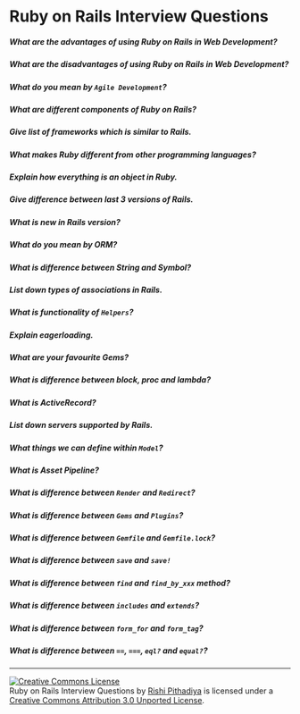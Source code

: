 # Ruby on Rails Interview Questions

##### What are the advantages of using Ruby on Rails in Web Development?
##### What are the disadvantages of using Ruby on Rails in Web Development?
##### What do you mean by `Agile Development`?
##### What are different components of Ruby on Rails?
##### Give list of frameworks which is similar to Rails.
##### What makes Ruby different from other programming languages?
##### Explain how everything is an object in Ruby.
##### Give difference between last 3 versions of Rails.
##### What is new in Rails <Number> version?
##### What do you mean by ORM?
##### What is difference between String and Symbol?
##### List down types of associations in Rails.
##### What is functionality of `Helpers`?
##### Explain eagerloading.
##### What are your favourite Gems?
##### What is difference between block, proc and lambda?
##### What is ActiveRecord?
##### List down servers supported by Rails.
##### What things we can define within `Model`?
##### What is Asset Pipeline?
##### What is difference between `Render` and `Redirect`?
##### What is difference between `Gems` and `Plugins`?
##### What is difference between `Gemfile` and `Gemfile.lock`?
##### What is difference between `save` and `save!`
##### What is difference between `find` and `find_by_xxx` method?
##### What is difference between `includes` and `extends`?
##### What is difference between `form_for` and `form_tag`?
##### What is difference between `==`, `===`, `eql?` and `equal?`?

------------

<a rel="license" href="http://creativecommons.org/licenses/by/3.0/deed.en_US"><img alt="Creative Commons License" style="border-width:0" src="http://i.creativecommons.org/l/by/3.0/88x31.png" /></a><br/><span xmlns:dct="http://purl.org/dc/terms/" href="http://purl.org/dc/dcmitype/Text" property="dct:title" rel="dct:type">Ruby on Rails Interview Questions</span> by <a xmlns:cc="http://creativecommons.org/ns#" href="https://github.com/rishiip/rails-interview-questions" property="cc:attributionName" rel="cc:attributionURL">Rishi Pithadiya</a> is licensed under a <a rel="license" href="http://creativecommons.org/licenses/by/3.0/deed.en_US">Creative Commons Attribution 3.0 Unported License</a>.

